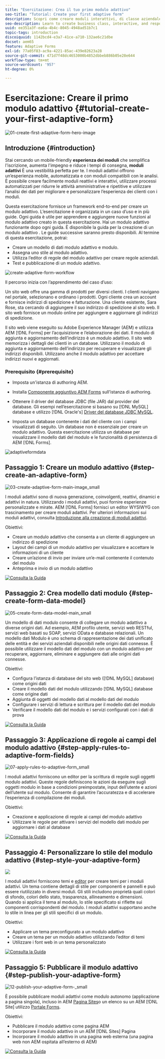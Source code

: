 ```yaml
---
title: "Esercitazione: Crea il tuo primo modulo adattivo"
seo-title: "Tutorial: Create your first adaptive form"
description: Scopri come creare moduli interattivi, di classe aziendale e reattivi.
seo-description: Learn to create business class, interactive, and responsive forms.
uuid: ee351a3f-ea6a-4b4c-8045-4948ad51b7c1
topic-tags: introduction
discoiquuid: 1142bcd4-e3a7-41ce-a710-132ae6c21dbe
docset: aem65
feature: Adaptive Forms
exl-id: 77a05f83-ac9a-4221-85ac-439e82623a28
source-git-commit: 471d7f48dc4653000b4852dbbeb886b05e28e644
workflow-type: tm+mt
source-wordcount: '957'
ht-degree: 0%

---
```


# Esercitazione: Creare il primo modulo adattivo {#tutorial-create-your-first-adaptive-form}

![01-create-first-adaptive-form-hero-image](assets/01-create-first-adaptive-form-hero-image.png)

## Introduzione {#introduction}

Stai cercando un mobile-friendly **esperienza dei moduli** che semplifica l&#39;iscrizione, aumenta l&#39;impegno e riduce i tempi di consegna, **moduli adattivi** È una vestibilità perfetta per te. I moduli adattivi offrono un’esperienza mobile, automatizzata e con moduli compatibili con le analisi. È possibile creare facilmente moduli reattivi e interattivi, utilizzare processi automatizzati per ridurre le attività amministrative e ripetitive e utilizzare l’analisi dei dati per migliorare e personalizzare l’esperienza dei clienti con i moduli.

Questa esercitazione fornisce un framework end-to-end per creare un modulo adattivo. L’esercitazione è organizzata in un caso d’uso e in più guide. Ogni guida è utile per apprendere e aggiungere nuove funzioni al modulo adattivo creato in questa esercitazione. Hai un modulo adattivo funzionante dopo ogni guida. È disponibile la guida per la creazione di un modulo adattivo . Le guide successive saranno presto disponibili. Al termine di questa esercitazione, potrai:

* Creare un modello di dati modulo adattivo e modulo.
* Assegna uno stile al modulo adattivo.
* Utilizza l’editor di regole del modulo adattivo per creare regole aziendali.
* Test e pubblicazione di un modulo adattivo.

![create-adaptive-form-workflow](assets/create-daptive-form-workflow.png)

Il percorso inizia con l’apprendimento del caso d’uso:

Un sito web offre una gamma di prodotti per diversi clienti. I clienti navigano nel portale, selezionano e ordinano i prodotti. Ogni cliente crea un account e fornisce indirizzi di spedizione e fatturazione. Una cliente esistente, Sara Rose, sta cercando di aggiungere il suo indirizzo di spedizione al sito web. Il sito web fornisce un modulo online per aggiungere e aggiornare gli indirizzi di spedizione.

Il sito web viene eseguito su Adobe Experience Manager (AEM) e utilizza AEM [!DNL Forms] per l’acquisizione e l’elaborazione dei dati. Il modulo di aggiunta e aggiornamento dell’indirizzo è un modulo adattivo. Il sito web memorizza i dettagli dei clienti in un database. Utilizzano il modulo di aggiunta e aggiornamento dell’indirizzo per recuperare e visualizzare gli indirizzi disponibili. Utilizzano anche il modulo adattivo per accettare indirizzi nuovi e aggiornati.

### Prerequisito {#prerequisite}

* Imposta un&#39;istanza di authoring AEM.
* Installa [Componente aggiuntivo AEM Forms](../../forms/using/installing-configuring-aem-forms-osgi.md) sull’istanza di authoring.
* Ottenere il driver del database JDBC (file JAR) dal provider del database. Gli esempi nell’esercitazione si basano su [!DNL MySQL] database e utilizzo [!DNL Oracle's] [Driver del database JDBC MySQL](https://dev.mysql.com/downloads/connector/j/5.1.html).

* Imposta un database contenente i dati del cliente con i campi visualizzati di seguito. Un database non è essenziale per creare un modulo adattivo. Questa esercitazione utilizza un database per visualizzare il modello dati del modulo e le funzionalità di persistenza di AEM [!DNL Forms].

![adaptiveformdata](assets/adaptiveformdata.png)

## Passaggio 1: Creare un modulo adattivo {#step-create-an-adaptive-form}

![03-create-adaptive-form-main-image_small](assets/03-create-adaptive-form-main-image_small.png)

I moduli adattivi sono di nuova generazione, coinvolgenti, reattivi, dinamici e adattivi in natura. Utilizzando i moduli adattivi, puoi fornire esperienze personalizzate e mirate. AEM [!DNL Forms] fornisci un editor WYSIWYG con trascinamento per creare moduli adattivi. Per ulteriori informazioni sui moduli adattivi, consulta [Introduzione alla creazione di moduli adattivi](../../forms/using/introduction-forms-authoring.md).

Obiettivi:

* Creare un modulo adattivo che consenta a un cliente di aggiungere un indirizzo di spedizione
* Layout dei campi di un modulo adattivo per visualizzare e accettare le informazioni di un cliente
* Creare un’azione di invio per inviare un’e-mail contenente il contenuto del modulo
* Anteprima e invio di un modulo adattivo

[![Consulta la Guida](https://helpx.adobe.com/content/dam/help/en/marketing-cloud/how-to/digital-foundation/_jcr_content/main-pars/image_1250343773/see-the-guide-sm.png)](create-adaptive-form.md)

## Passaggio 2: Crea modello dati modulo {#step-create-form-data-model}

![05-create-form-data-model-main_small](assets/05-create-form-data-model-main_small.png)

Un modello di dati modulo consente di collegare un modulo adattivo a diverse origini dati. Ad esempio, AEM profilo utente, servizi web RESTful, servizi web basati su SOAP, servizi OData e database relazionali. Un modello dati Modulo è uno schema di rappresentazione dei dati unificato delle entità e dei servizi aziendali disponibili nelle origini dati connesse. È possibile utilizzare il modello dati del modulo con un modulo adattivo per recuperare, aggiornare, eliminare e aggiungere dati alle origini dati connesse.

Obiettivi:

* Configura l’istanza di database del sito web ([!DNL MySQL] database) come origini dati
* Creare il modello dati del modulo utilizzando [!DNL MySQL] database come origine dati
* Aggiunta di oggetti del modello dati al modello dati del modulo
* Configurare i servizi di lettura e scrittura per il modello dati del modulo
* Verificare il modello dati del modulo e i servizi configurati con i dati di prova

[![Consulta la Guida](https://helpx.adobe.com/content/dam/help/en/marketing-cloud/how-to/digital-foundation/_jcr_content/main-pars/image_1250343773/see-the-guide-sm.png)](create-form-data-model.md)

## Passaggio 3: Applicazione di regole ai campi del modulo adattivo {#step-apply-rules-to-adaptive-form-fields}

![07-apply-rules-to-adaptive-form_small](assets/07-apply-rules-to-adaptive-form_small.png)

I moduli adattivi forniscono un editor per la scrittura di regole sugli oggetti modulo adattivi. Queste regole definiscono le azioni da eseguire sugli oggetti modulo in base a condizioni preimpostate, input dell’utente e azioni dell’utente sul modulo. Consente di garantire l’accuratezza e di accelerare l’esperienza di compilazione dei moduli.

Obiettivi:

* Creazione e applicazione di regole ai campi del modulo adattivo
* Utilizzare le regole per attivare i servizi del modello dati modulo per aggiornare i dati al database

[![Consulta la Guida](https://helpx.adobe.com/content/dam/help/en/marketing-cloud/how-to/digital-foundation/_jcr_content/main-pars/image_1250343773/see-the-guide-sm.png)](apply-rules-to-adaptive-form-fields.md)

## Passaggio 4: Personalizzare lo stile del modulo adattivo {#step-style-your-adaptive-form}

![](/help/forms/using/assets/09-style-your-adaptive-form-small.png)

I moduli adattivi forniscono temi e [editor](../../forms/using/themes.md) per creare temi per i moduli adattivi. Un tema contiene dettagli di stile per componenti e pannelli e può essere riutilizzato in diversi moduli. Gli stili includono proprietà quali colori di sfondo, colori dello stato, trasparenza, allineamento e dimensioni. Quando si applica il tema al modulo, lo stile specificato si riflette sui componenti corrispondenti del modulo. I moduli adattivi supportano anche lo stile in linea per gli stili specifici di un modulo.

Obiettivi:

* Applicare un tema preconfigurato a un modulo adattivo
* Creare un tema per un modulo adattivo utilizzando l’editor di temi
* Utilizzare i font web in un tema personalizzato

[![Consulta la Guida](https://helpx.adobe.com/content/dam/help/en/marketing-cloud/how-to/digital-foundation/_jcr_content/main-pars/image_1250343773/see-the-guide-sm.png)](style-your-adaptive-form.md)

## Passaggio 5: Pubblicare il modulo adattivo {#step-publish-your-adaptive-form}

![12-publish-your-adaptive-form-_small](assets/12-publish-your-adaptive-form-_small.png)

È possibile pubblicare moduli adattivi come modulo autonomo (applicazione a pagina singola), incluso in AEM [Pagina Sites](/help/forms/using/embed-adaptive-form-aem-sites.md)o un elenco su un AEM [!DNL Site] utilizzo [Portale Forms](../../forms/using/introduction-publishing-forms.md).

Obiettivi:

* Pubblicare il modulo adattivo come pagina AEM
* Incorporare il modulo adattivo in un AEM [!DNL Sites] Pagina
* Incorporare il modulo adattivo in una pagina web esterna (una pagina web non AEM ospitata all’esterno di AEM)

[![Consulta la Guida](https://helpx.adobe.com/content/dam/help/en/marketing-cloud/how-to/digital-foundation/_jcr_content/main-pars/image_1250343773/see-the-guide-sm.png)](publish-your-adaptive-form.md)
